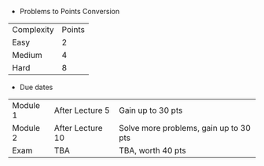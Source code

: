 * Problems to Points Conversion

<table>
  <tr>
    <td>Complexity</td><td>Points</td>
  </tr>
  <tr>
    <td>Easy</td><td>2</td>
  </tr>
  <tr>
    <td>Medium</td><td>4</td>
  </tr>
  <tr>
    <td>Hard</td><td>8</td>
  </tr>  
</table>

* Due dates

<table>
  <tr>
    <td> Module 1 </td> <td>After Lecture 5</td> <td>Gain up to 30 pts</td>
  </tr>
  <tr>
    <td> Module 2 </td> <td>After Lecture 10</td> <td>Solve more problems, gain up to 30 pts</td>
  </tr>
  <tr>
    <td>Exam</td><td>TBA</td> <td>TBA, worth 40 pts</td>
  </tr>
</table>
